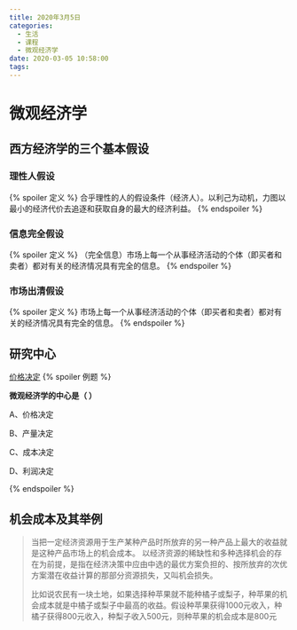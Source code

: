 ```yaml
---
title: 2020年3月5日
categories:
  - 生活
  - 课程
  - 微观经济学
date: 2020-03-05 10:58:00
tags:
---
```




# 微观经济学

## 西方经济学的三个基本假设

### 理性人假设
{% spoiler 定义 %}
合乎理性的人的假设条件（经济人）。以利己为动机，力图以最小的经济代价去追逐和获取自身的最大的经济利益。
{% endspoiler %}
### 信息完全假设
{% spoiler 定义 %}
（完全信息）市场上每一个从事经济活动的个体（即买者和卖者）都对有关的经济情况具有完全的信息。
{% endspoiler %}
### 市场出清假设
{% spoiler 定义 %}
市场上每一个从事经济活动的个体（即买者和卖者）都对有关的经济情况具有完全的信息。
{% endspoiler %}
## 研究中心
<u>价格决定</u>
{% spoiler 例题 %}

**微观经济学的中心是（  ）**

A、价格决定

B、产量决定

C、成本决定

D、利润决定

{% endspoiler %}

## 机会成本及其举例
>  当把一定经济资源用于生产某种产品时所放弃的另一种产品上最大的收益就是这种产品市场上的机会成本。 以经济资源的稀缺性和多种选择机会的存在为前提，是指在经济决策中应由中选的最优方案负担的、按所放弃的次优方案潜在收益计算的那部分资源损失，又叫机会损失。
>
>  比如说农民有一块土地，如果选择种苹果就不能种橘子或梨子，种苹果的机会成本就是中橘子或梨子中最高的收益。假设种苹果获得1000元收入，种橘子获得800元收入，种梨子收入500元，则种苹果的机会成本是800元
